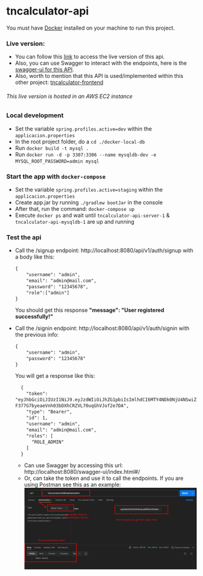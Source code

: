# tncalculator-api

You must have [Docker](https://www.docker.com/products/docker-desktop/) installed on your machine to run this project.

### Live version:

- You can follow this [link](http://ec2-3-89-20-5.compute-1.amazonaws.com/api/v1) to access the live version of this api.
- Also, you can use Swagger to interact with the endpoints, here is the [swagger-ui for this API](http://ec2-3-89-20-5.compute-1.amazonaws.com/swagger-ui/index.html).
- Also, worth to mention that this API is used/implemented within this other project: [tncalculator-frontend](https://github.com/fcastillo18/tncalculator-frontend)
###### This live version is hosted in an AWS EC2 instance

### Local development
- Set the variable `spring.profiles.active=dev` within the `applicacion.properties`
- In the root project folder, do a `cd ./docker-local-db`
- Run `docker build -t mysql .`
- Run `docker run -d -p 3307:3306 --name mysqldb-dev -e MYSQL_ROOT_PASSWORD=admin mysql`

### Start the app with `docker-compose`
- Set the variable `spring.profiles.active=staging` within the `applicacion.properties`
- Create app.jar by running `./gradlew bootJar` in the console
- After that, run the command: `docker-compose up`
- Execute `docker ps` and wait until `tncalculator-api-server-1` &  `tncalculator-api-mysqldb-1` are up and running

### Test the api
- Call the /signup endpoint: http://localhost:8080/api/v1/auth/signup with a body like this:
    ```
    {
        "username": "admin",
        "email": "admin@mail.com",
        "password": "12345678",
        "role":["admin"]
    }
    ```
    You should get this response **"message": "User registered successfully!"**

- Call the /signin endpoint: http://localhost:8080/api/v1/auth/signin with the previous info:
    ```
    {
        "username": "admin",
        "password": "12345678"
    }
    ```
  You will get a response like this:
  ```
    {
      "token": "eyJhbGciOiJIUzI1NiJ9.eyJzdWIiOiJhZG1pbiIsImlhdCI6MTY4NDk0NjU4NSwiZXhwIjoxNjg1MDMyOTg1fQ.OU-F377G7byeaeVnh03bDXhCRZVL70uqGhVJof2e7DA",
      "type": "Bearer",
      "id": 1,
      "username": "admin",
      "email": "admin@mail.com",
      "roles": [
        "ROLE_ADMIN"
      ]
    }
  ```
  - Can use Swagger by accessing this url: http://localhost:8080/swagger-ui/index.html#/
  - Or, can take the token and use it to call the endpoints. If you are using Postman see this as an example:
   ![postman example.png](src%2Fmain%2Fresources%2Fstatic%2Fpostman%20example.png)
    
